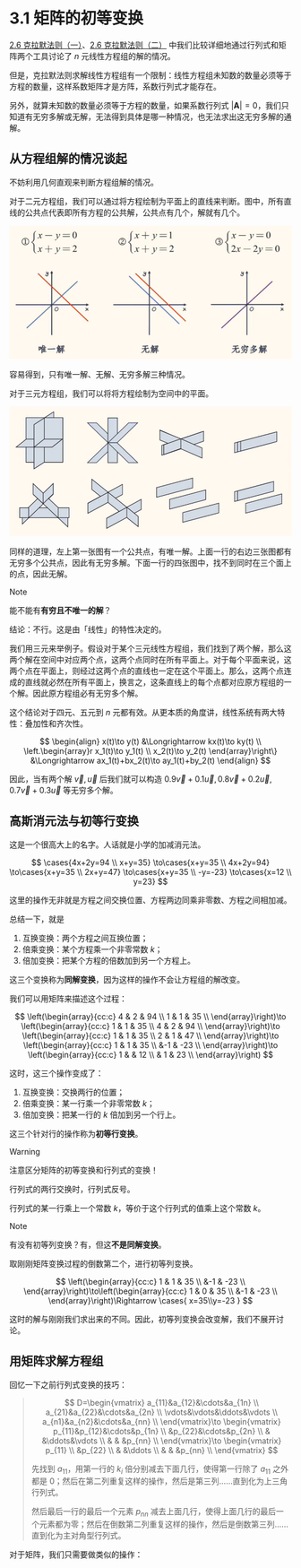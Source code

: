 # 3.1 矩阵的初等变换

[2.6 克拉默法则（一）](../1%20行列式/1.7%20克拉默法则（一）)、[2.6 克拉默法则（二）](../2%20矩阵/2.6%20克拉默法则（二）) 中我们比较详细地通过行列式和矩阵两个工具讨论了 $n$ 元线性方程组的解的情况。

但是，克拉默法则求解线性方程组有一个限制：线性方程组未知数的数量必须等于方程的数量，这样系数矩阵才是方阵，系数行列式才能存在。

另外，就算未知数的数量必须等于方程的数量，如果系数行列式 $|\boldsymbol A|=0$，我们只知道有无穷多解或无解，无法得到具体是哪一种情况，也无法求出这无穷多解的通解。

## 从方程组解的情况谈起

不妨利用几何直观来判断方程组解的情况。

对于二元方程组，我们可以通过将方程绘制为平面上的直线来判断。图中，所有直线的公共点代表即所有方程的公共解，公共点有几个，解就有几个。

![二元线性方程组解的情况](./images/二元线性方程组解的情况.png)

容易得到，只有唯一解、无解、无穷多解三种情况。

对于三元方程组，我们可以将将方程绘制为空间中的平面。

![三元线性方程组解的情况](./images/三元线性方程组解的情况.png)

同样的道理，左上第一张图有一个公共点，有唯一解。上面一行的右边三张图都有无穷多个公共点，因此有无穷多解。下面一行的四张图中，找不到同时在三个面上的点，因此无解。

> [!note]
>
> 能不能有**有穷且不唯一的解**？
>
> 结论：不行。这是由「线性」的特性决定的。
>
> 我们用三元来举例子。假设对于某个三元线性方程组，我们找到了两个解，那么这两个解在空间中对应两个点，这两个点同时在所有平面上。对于每个平面来说，这两个点在平面上，则经过这两个点的直线也一定在这个平面上。那么，这两个点连成的直线就必然在所有平面上，换言之，这条直线上的每个点都对应原方程组的一个解。因此原方程组必有无穷多个解。
>
> 这个结论对于四元、五元到 $n$ 元都有效。从更本质的角度讲，线性系统有两大特性：叠加性和齐次性。
>
> $$
> \begin{align}
> x(t)\to y(t) &\Longrightarrow kx(t)\to ky(t) \\
> \left.\begin{array}r
>   x_1(t)\to y_1(t) \\
>   x_2(t)\to y_2(t)
> \end{array}\right\}
> &\Longrightarrow ax_1(t)+bx_2(t)\to ay_1(t)+by_2(t)
> \end{align}
> $$
>
> 因此，当有两个解 $\vec v,\vec u$ 后我们就可以构造 $0.9\vec v+0.1\vec u,0.8\vec v+0.2\vec u,0.7\vec v+0.3\vec u$ 等无穷多个解。

## 高斯消元法与初等行变换

这是一个很高大上的名字。人话就是小学的加减消元法。

$$
\cases{4x+2y=94 \\ x+y=35}
\to\cases{x+y=35 \\ 4x+2y=94}
\to\cases{x+y=35 \\ 2x+y=47}
\to\cases{x+y=35 \\ -y=-23}
\to\cases{x=12 \\ y=23}
$$

这里的操作无非就是方程之间交换位置、方程两边同乘非零数、方程之间相加减。

总结一下，就是

1. 互换变换：两个方程之间互换位置；
2. 倍乘变换：某个方程乘一个非零常数 $k$；
3. 倍加变换：把某个方程的倍数加到另一个方程上。

这三个变换称为**同解变换**，因为这样的操作不会让方程组的解改变。

我们可以用矩阵来描述这个过程：

$$
\left(\begin{array}{cc:c}
4 & 2 & 94 \\
1 & 1 & 35 \\
\end{array}\right)\to
\left(\begin{array}{cc:c}
1 & 1 & 35 \\
4 & 2 & 94 \\
\end{array}\right)\to
\left(\begin{array}{cc:c}
1 & 1 & 35 \\
2 & 1 & 47 \\
\end{array}\right)\to
\left(\begin{array}{cc:c}
1 & 1 & 35 \\
  &-1 & -23 \\
\end{array}\right)\to
\left(\begin{array}{cc:c}
1 &   & 12 \\
  & 1 & 23 \\
\end{array}\right)
$$

这时，这三个操作变成了：

1. 互换变换：交换两行的位置；
2. 倍乘变换：某一行乘一个非零常数 $k$；
3. 倍加变换：把某一行的 $k$ 倍加到另一个行上。

这三个针对行的操作称为**初等行变换**。

> [!warning]
>
> 注意区分矩阵的初等变换和行列式的变换！
>
> 行列式的两行交换时，行列式反号。
>
> 行列式的某一行乘上一个常数 $k$，等价于这个行列式的值乘上这个常数 $k$。

> [!note]
>
> 有没有初等列变换？有，但这**不是同解变换**。
>
> 取刚刚矩阵变换过程的倒数第二个，进行初等列变换。
>
> $$
> \left(\begin{array}{cc:c}
> 1 & 1 & 35 \\
>   &-1 & -23 \\
> \end{array}\right)\to\left(\begin{array}{cc:c}
> 1 & 0 & 35 \\
>   &-1 & -23 \\
> \end{array}\right)\Rightarrow
> \cases{
> x=35\\y=-23
> }
> $$
>
> 这时的解与刚刚我们求出来的不同。因此，初等列变换会改变解，我们不展开讨论。

## 用矩阵求解方程组

回忆一下之前行列式变换的技巧：

> $$
> D=\begin{vmatrix}
> a_{11}&a_{12}&\cdots&a_{1n} \\
> a_{21}&a_{22}&\cdots&a_{2n} \\
> \vdots&\vdots&\ddots&\vdots \\
> a_{n1}&a_{n2}&\cdots&a_{nn} \\
> \end{vmatrix}\to
> \begin{vmatrix}
> p_{11}&p_{12}&\cdots&p_{1n} \\
>       &p_{22}&\cdots&p_{2n} \\
>       &      &\ddots&\vdots \\
>       &      &      &p_{nn} \\
> \end{vmatrix}\to
> \begin{vmatrix}
> p_{11} \\
>       &p_{22} \\
>       &      &\ddots \\
>       &      &      &p_{nn} \\
> \end{vmatrix}
> $$
>
> 先找到 $a_{11}$，用第一行的 $k_i$ 倍分别减去下面几行，使得第一行除了 $a_{11}$ 之外都是 $0$；然后在第二列重复这样的操作，然后是第三列……直到化为上三角行列式。
>
> 然后最后一行的最后一个元素 $p_{nn}$ 减去上面几行，使得上面几行的最后一个元素都为零；然后在倒数第二列重复这样的操作，然后是倒数第三列……直到化为主对角型行列式。

对于矩阵，我们只需要做类似的操作：
